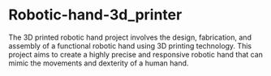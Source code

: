 # Robotic-hand-3d_printer
The 3D printed robotic hand project involves the design, fabrication, and assembly of a functional robotic hand using 3D printing technology. This project aims to create a highly precise and responsive robotic hand that can mimic the movements and dexterity of a human hand.
